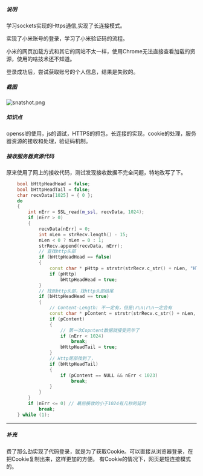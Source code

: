 
##### 说明
学习sockets实现的Https通信,实现了长连接模式。

实现了小米账号的登录，学习了小米验证码的流程。

小米的网页加载方式和其它的网站不太一样，使用Chrome无法直接查看加载的资源，使用的啥技术还不知道。

登录成功后，尝试获取账号的个人信息，结果是失败的。


##### 截图

![snatshot.png](./snatshot.jpg)



##### 知识点

openssl的使用，js的调试，HTTPS的抓包，长连接的实现，cookie的处理，服务器资源的接收和处理，验证码机制。


##### 接收服务器资源代码

原来使用了网上的接收代码，测试发现接收数据不完全问题，特地改写了下。

```cpp
	bool bHttpHeadHead = false;
	bool bHttpHeadTail = false;
	char recvData[1025] = { 0 };
	do
	{
		int nErr = SSL_read(m_ssl, recvData, 1024);
		if (nErr > 0)
		{ 
			recvData[nErr] = 0;
			int nLen = strRecv.length() - 15;
			nLen < 0 ? nLen = 0 : 1;
			strRecv.append(recvData, nErr);
			// 查找http头部
			if (bHttpHeadHead == false)
			{
				const char * pHttp = strstr(strRecv.c_str() + nLen, "HTTP/1.");
				if (pHttp)
					bHttpHeadHead = true;
			}
			// 找到http头部，找http头部结尾
			if (bHttpHeadHead == true)
			{
				// Content-Length: 不一定有，但是\r\n\r\n一定会有
				const char * pContent = strstr(strRecv.c_str() + nLen, "\r\n\r\n");
				if (pContent)
				{
					// 第一次Copntent数据就接受完毕了
					if (nErr < 1024)
						break;
					bHttpHeadTail = true;
				}
				// Http尾部找到了，
				if (bHttpHeadTail)
				{
					if (pContent == NULL && nErr < 1023)
						break;
				}
			}	
		}
		if (nErr <= 0) // 最后接收的小于1024有几秒的延时
			break;
	} while (1);
```

---

##### 补充

费了那么劲实现了代码登录，就是为了获取Cookie。可以直接从浏览器登录，在把Cookie复制出来，这样更加的方便。 有Cookie的情况下，网页是短连接模式的。



